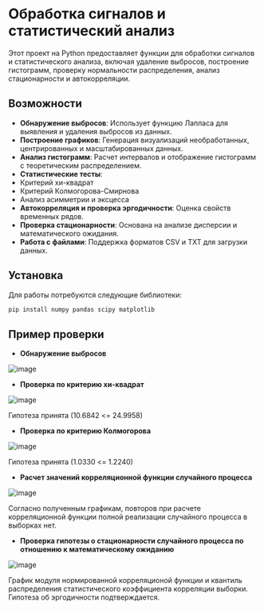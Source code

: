 # Обработка сигналов и статистический анализ

Этот проект на Python предоставляет функции для обработки сигналов и статистического анализа, включая удаление выбросов, построение гистограмм, проверку нормальности распределения, анализ стационарности и автокорреляции.

##  Возможности
-  **Обнаружение выбросов**: Использует функцию Лапласа для выявления и удаления выбросов из данных.
-  **Построение графиков**: Генерация визуализаций необработанных, центрированных и масштабированных данных.
-  **Анализ гистограмм**: Расчет интервалов и отображение гистограмм с теоретическим распределением.
-  **Статистические тесты**:
  -  Критерий хи-квадрат
  -  Критерий Колмогорова-Смирнова
  -  Анализ асимметрии и эксцесса
-  **Автокорреляция и проверка эргодичности**: Оценка свойств временных рядов.
-  **Проверка стационарности**: Основана на анализе дисперсии и математического ожидания.
-  **Работа с файлами**: Поддержка форматов CSV и TXT для загрузки данных.

##  Установка
Для работы потребуются следующие библиотеки:
```bash
pip install numpy pandas scipy matplotlib
```

##  Пример проверки
- **Обнаружение выбросов**

![image](https://github.com/user-attachments/assets/41fce56d-d4b1-4fb1-99b0-b312e808e190)

- **Проверка по критерию хи-квадрат**

![image](https://github.com/user-attachments/assets/696ce591-9aa8-4863-835a-b3cd9b6c7950)

Гипотеза принята (10.6842 <= 24.9958)

- **Проверка по критерию Колмогорова**

![image](https://github.com/user-attachments/assets/d75d9530-2636-46ce-815b-42d66b465c30)

Гипотеза принята (1.0330 <= 1.2240)

- **Расчет значений корреляционной функции случайного процесса**

![image](https://github.com/user-attachments/assets/0f839ba4-80e7-48a3-8e56-206c91746e51)

Согласно полученным графикам, повторов при расчете корреляционной функции полной реализации случайного процесса в выборках нет.

- **Проверка гипотезы о стационарности случайного процесса по отношению к математическому ожиданию**

![image](https://github.com/user-attachments/assets/aba46599-3cdf-4514-908f-5fed7265fce3)

График модуля нормированной корреляционой функции и квантиль распределения статистического коэффициента корреляции выборки. Гипотеза об эргодичности подтверждается.

